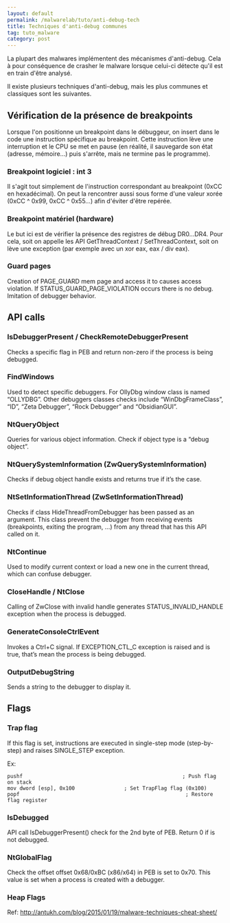```yaml
---
layout: default
permalink: /malwarelab/tuto/anti-debug-tech
title: Techniques d'anti-debug communes
tag: tuto_malware
category: post
---
```


La plupart des malwares implémentent des mécanismes d'anti-debug. Cela à pour conséquence de crasher le malware lorsque celui-ci détecte qu'il est en train d'être analysé.

Il existe plusieurs techniques d'anti-debug, mais les plus communes et classiques sont les suivantes.

## Vérification de la présence de breakpoints
Lorsque l'on positionne un breakpoint dans le débuggeur, on insert dans le code une instruction spécifique au breakpoint. Cette instruction lève une interruption et le CPU se met en pause (en réalité, il sauvegarde son état (adresse, mémoire...) puis s'arrête, mais ne termine pas le programme).

### Breakpoint logiciel : int 3
Il s'agit tout simplement de l'instruction correspondant au breakpoint (0xCC en hexadécimal). On peut la rencontrer aussi sous forme d'une valeur xorée (0xCC ^ 0x99, 0xCC ^ 0x55…) afin d'éviter d'être repérée.

### Breakpoint matériel (hardware)
Le but ici est de vérifier la présence des registres de débug DR0...DR4. Pour cela, soit on appelle les API GetThreadContext / SetThreadContext, soit on lève une exception (par exemple avec un xor eax, eax / div eax).

### Guard pages
Creation of PAGE_GUARD mem page and access it to causes access violation. If STATUS_GUARD_PAGE_VIOLATION occurs there is no debug. Imitation of debugger behavior.

## API calls

### IsDebuggerPresent / CheckRemoteDebuggerPresent
Checks a specific flag in PEB and return non-zero if the process is being debugged.

### FindWindows
Used to detect specific debuggers. For OllyDbg window class is named “OLLYDBG”. Other debuggers classes checks include “WinDbgFrameClass”, “ID”, “Zeta Debugger”, “Rock Debugger” and “ObsidianGUI”.

### NtQueryObject
Queries for various object information. Check if object type is a “debug object”.

### NtQuerySystemInformation (ZwQuerySystemInformation)
Checks if debug object handle exists and returns true if it’s the case.

### NtSetInformationThread (ZwSetInformationThread)
Checks if class HideThreadFromDebugger has been passed as an argument. This class prevent the debugger from receiving events (breakpoints, exiting the program, …) from any thread that has this API called on it.

### NtContinue
Used to modify current context or load a new one in the current thread, which can confuse debugger.

### CloseHandle / NtClose
Calling of ZwClose with invalid handle generates STATUS_INVALID_HANDLE exception when the process is debugged.

### GenerateConsoleCtrlEvent
Invokes a Ctrl+C signal. If EXCEPTION_CTL_C exception is raised and is true, that’s mean the process is being debugged.

### OutputDebugString
Sends a string to the debugger to display it.

## Flags

### Trap flag
If this flag is set, instructions are executed in single-step mode (step-by-step) and raises SINGLE_STEP exception.

Ex:
```assembly
pushf                                                    ; Push flag on stack
mov dword [esp], 0x100                ; Set TrapFlag flag (0x100)
popf                                                      ; Restore flag register
```

### IsDebugged
API call IsDebuggerPresent() check for the 2nd byte of PEB. Return 0 if is not debugged.

### NtGlobalFlag
Check the offset offset 0x68/0xBC (x86/x64) in PEB is set to 0x70. This value is set when a process is created with a debugger.

### Heap Flags



Ref: http://antukh.com/blog/2015/01/19/malware-techniques-cheat-sheet/
